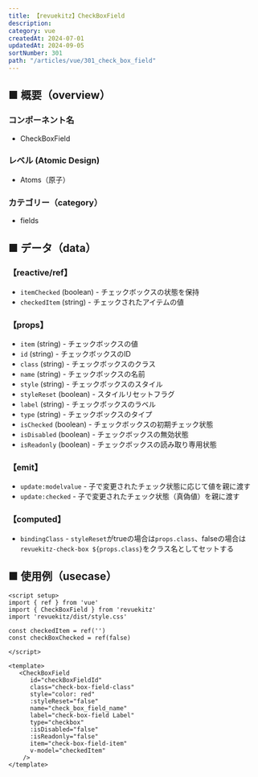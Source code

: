 ```yaml
---
title: 【revuekitz】CheckBoxField
description:
category: vue
createdAt: 2024-07-01
updatedAt: 2024-09-05
sortNumber: 301
path: "/articles/vue/301_check_box_field"
---
```


<nuxt-content-wrapper>

## ■ 概要（overview）
### コンポーネント名
- CheckBoxField

### レベル (Atomic Design)
-  Atoms（原子）

### カテゴリー（category）
- fields

## ■ データ（data）

### 【reactive/ref】
- `itemChecked` (boolean) - チェックボックスの状態を保持
- `checkedItem` (string) - チェックされたアイテムの値

### 【props】
- `item` (string) - チェックボックスの値
- `id` (string) - チェックボックスのID
- `class` (string) - チェックボックスのクラス
- `name` (string) - チェックボックスの名前
- `style` (string) - チェックボックスのスタイル
- `styleReset` (boolean) - スタイルリセットフラグ
- `label` (string) - チェックボックスのラベル
- `type` (string) - チェックボックスのタイプ
- `isChecked` (boolean) - チェックボックスの初期チェック状態
- `isDisabled` (boolean) - チェックボックスの無効状態
- `isReadonly` (boolean) - チェックボックスの読み取り専用状態

### 【emit】
- `update:modelvalue` - 子で変更されたチェック状態に応じて値を親に渡す
- `update:checked` - 子で変更されたチェック状態（真偽値）を親に渡す

### 【computed】
- `bindingClass` - `styleReset`がtrueの場合は`props.class`、falseの場合は`revuekitz-check-box ${props.class}`をクラス名としてセットする


## ■ 使用例（usecase）
```vue
<script setup>
import { ref } from 'vue'
import { CheckBoxField } from 'revuekitz'
import 'revuekitz/dist/style.css' 

const checkedItem = ref('')
const checkBoxChecked = ref(false)

</script>

<template>
   <CheckBoxField
      id="checkBoxFieldId"
      class="check-box-field-class"
      style="color: red"
      :styleReset="false"
      name="check_box_field_name"
      label="check-box-field Label"
      type="checkbox"
      :isDisabled="false"
      :isReadonly="false"
      item="check-box-field-item"
      v-model="checkedItem"
    />
</template>

```

</nuxt-content-wrapper>